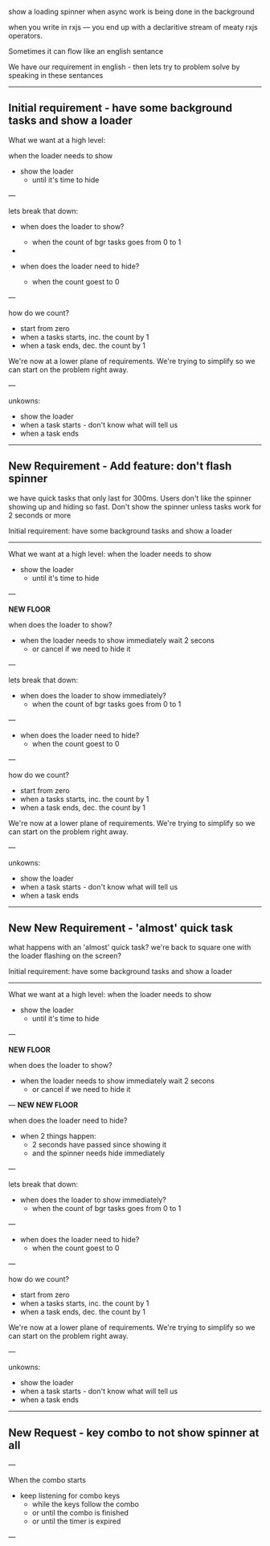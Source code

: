 show a loading spinner when async work is being done in the background

when you write in rxjs — you end up with a declaritive stream of meaty rxjs operators.

Sometimes it can flow like an english sentance

We have our requirement in english - then lets try to problem solve by speaking in these sentances

---
## Initial requirement - have some background tasks and show a loader

What we want at a high level: 

when the loader needs to show
 - show the loader
    - until it's time to hide

—

lets break that down:
- when does the loader to show?
  - when the count of bgr tasks goes from 0 to 1

-

- when does the loader need to hide?
  - when the count goest to 0

—

how do we count?
- start from zero
- when a tasks starts, inc. the count by 1
- when a task ends, dec. the count by 1

We're now at a lower plane of requirements. We're trying to simplify so we can start on the problem right away.

—

unkowns:
- show the loader
- when a task starts - don't know what will tell us
- when a task ends

---

## New Requirement - Add feature: don't flash spinner 

we have quick tasks that only last for 300ms. Users don't like the spinner showing up and hiding so fast. Don't show the spinner unless tasks work for 2 seconds or more

Initial requirement: have some background tasks and show a loader

---
What we want at a high level: when the loader needs to show
 - show the loader
    - until it's time to hide

—

**NEW FLOOR**

when does the loader to show?
- when the loader needs to show immediately
  wait 2 secons
  - or cancel if we need to hide it

—

lets break that down:

- when does the loader to show immediately?
  - when the count of bgr tasks goes from 0 to 1

—

- when does the loader need to hide?
  - when the count goest to 0

—

how do we count?
 - start from zero
 - when a tasks starts, inc. the count by 1
 - when a task ends, dec. the count by 1

We're now at a lower plane of requirements. We're trying to simplify so we can start on the problem right away.

—

unkowns:
 - show the loader
 - when a task starts - don't know what will tell us
 - when a task ends

 ---

## New New Requirement - 'almost' quick task
what happens with an 'almost' quick task? we're back to square one with the loader flashing on the screen?


Initial requirement: have some background tasks and show a loader

---
What we want at a high level: when the loader needs to show
 - show the loader
    - until it's time to hide

—

**NEW FLOOR**

when does the loader to show?
- when the loader needs to show immediately
  wait 2 secons
  - or cancel if we need to hide it

—
**NEW NEW FLOOR**

when does the loader need to hide?
- when 2 things happen:
  - 2 seconds have passed since showing it
  - and the spinner needs hide immediately

—

lets break that down:

- when does the loader to show immediately?
  - when the count of bgr tasks goes from 0 to 1

—

- when does the loader need to hide?
  - when the count goest to 0

—

how do we count?
 - start from zero
 - when a tasks starts, inc. the count by 1
 - when a task ends, dec. the count by 1

We're now at a lower plane of requirements. We're trying to simplify so we can start on the problem right away.

—

unkowns:
 - show the loader
 - when a task starts - don't know what will tell us
 - when a task ends

 ---

 ## New Request - key combo to not show spinner at all
 —

When the combo starts
 - keep listening for combo keys
    - while the keys follow the combo
    - or until the combo is finished
    - or until the timer is expired

—